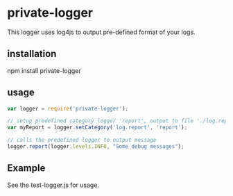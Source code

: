 # private-logger

This logger uses log4js to output pre-defined format of your logs.

## installation

npm install private-logger


## usage

```javascript
var logger = require('private-logger');

// setup predefined category logger 'report', output to file './log.report.DATE.log'
var myReport = logger.setCategory('log.report', 'report');

// calls the predefined logger to output message
logger.report(logger.levels.INFO, "Some debug messages");
```

## Example
See the test-logger.js for usage.
